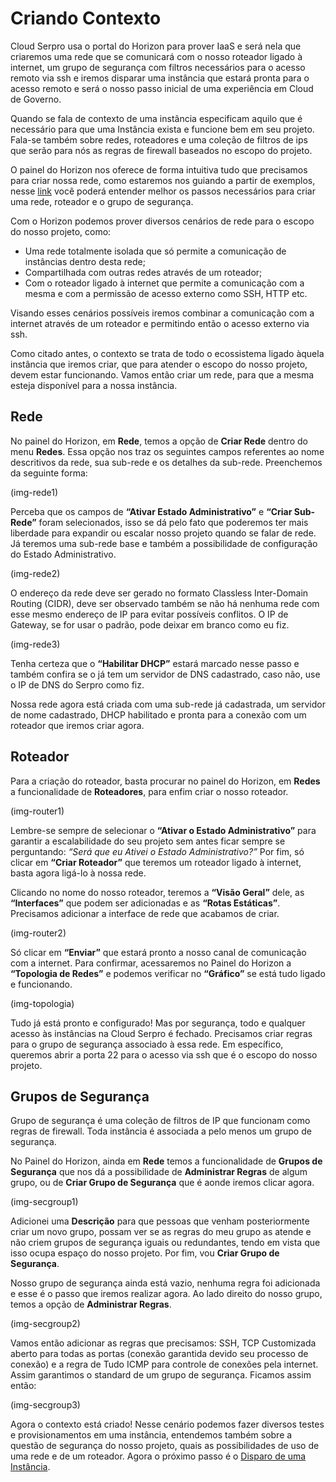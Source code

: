 # Criando Contexto

Cloud Serpro usa o portal do Horizon para prover IaaS e será nela que criaremos uma rede que se comunicará com o nosso roteador ligado à internet, um grupo de segurança com filtros necessários para o acesso remoto via ssh e iremos disparar uma instância que estará pronta para o acesso remoto e será o nosso passo inicial de uma experiência em Cloud de Governo.

Quando se fala de contexto de uma instância especificam aquilo que é necessário para que uma Instância exista e funcione bem em seu projeto. Fala-se também sobre redes, roteadores e uma coleção de filtros de ips que serão para nós as regras de firewall baseados no escopo do projeto.

O painel do Horizon nos oferece de forma intuitiva tudo que precisamos para criar nossa rede, como estaremos nos guiando a partir de exemplos, nesse [link](../redes/README.md) você poderá entender melhor os passos necessários para criar uma rede, roteador e o grupo de segurança.

Com o Horizon podemos prover diversos cenários de rede para o escopo do nosso projeto, como:

* Uma rede totalmente isolada que só permite a comunicação de instâncias dentro desta rede;
* Compartilhada com outras redes através de um roteador;
* Com o roteador ligado à internet que permite a comunicação com a mesma e com a permissão de acesso externo como SSH, HTTP etc.

Visando esses cenários possíveis iremos combinar a comunicação com a internet através de um roteador e permitindo então o acesso externo via ssh.

Como citado antes, o contexto se trata de todo o ecossistema ligado àquela instância que iremos criar, que para atender o escopo do nosso projeto, devem estar funcionando. Vamos então criar um rede, para que a mesma esteja disponível para a nossa instância.

## Rede

No painel do Horizon, em **Rede**, temos a opção de **Criar Rede** dentro do menu **Redes**. Essa opção nos traz os seguintes campos referentes ao nome descritivos da rede, sua sub-rede e os detalhes da sub-rede. Preenchemos da seguinte forma:

(img-rede1)

Perceba que os campos de **“Ativar Estado Administrativo”** e **“Criar Sub-Rede”** foram selecionados, isso se dá pelo fato que poderemos ter mais liberdade para expandir ou escalar nosso projeto quando se falar de rede. Já teremos uma sub-rede base e também a possibilidade de configuração do Estado Administrativo. 

(img-rede2)

O endereço da rede deve ser gerado no formato Classless Inter-Domain Routing (CIDR), deve ser observado também se não há nenhuma rede com esse mesmo endereço de IP para evitar possíveis conflitos. O IP de Gateway, se for usar o padrão, pode deixar em branco como eu fiz.

(img-rede3)

Tenha certeza que o **“Habilitar DHCP”** estará marcado nesse passo e também confira se o já tem um servidor de DNS cadastrado, caso não, use o IP de DNS do Serpro como fiz. 

Nossa rede agora está criada com uma sub-rede já cadastrada, um servidor de nome cadastrado, DHCP habilitado e pronta para a conexão com um roteador que iremos criar agora.

## Roteador

Para a criação do roteador, basta procurar no painel do Horizon, em **Redes** a funcionalidade de **Roteadores**, para enfim criar o nosso roteador.

(img-router1)

Lembre-se sempre de selecionar o **“Ativar o Estado Administrativo”** para garantir a escalabilidade do seu projeto sem antes ficar sempre se perguntando: *“Será que eu Ativei o Estado Administrativo?”* Por fim, só clicar em **“Criar Roteador”** que teremos um roteador ligado à internet, basta agora ligá-lo à nossa rede. 

Clicando no nome do nosso roteador, teremos a **“Visão Geral”** dele, as **“Interfaces”** que podem ser adicionadas e as **“Rotas Estáticas”**. Precisamos adicionar a interface de rede que acabamos de criar.

(img-router2)

Só clicar em **“Enviar”** que estará pronto a nosso canal de comunicação com a internet. Para confirmar, acessaremos no Painel do Horizon a **“Topologia de Redes”** e podemos verificar no **“Gráfico”** se está tudo ligado e funcionando.

(img-topologia)

Tudo já está pronto e configurado! Mas por segurança, todo e qualquer acesso às instâncias na Cloud Serpro é fechado. Precisamos criar regras para o grupo de segurança associado à essa rede. Em específico, queremos abrir a porta 22 para o acesso via ssh que é o escopo do nosso projeto.

## Grupos de Segurança

Grupo de segurança é uma coleção de filtros de IP que funcionam como regras de firewall. Toda instância é associada a pelo menos um grupo de segurança.

No Painel do Horizon, ainda em **Rede** temos a funcionalidade de **Grupos de Segurança** que nos dá a possibilidade de **Administrar Regras** de algum grupo, ou de **Criar Grupo de Segurança** que é aonde iremos clicar agora. 

(img-secgroup1)

Adicionei uma **Descrição** para que pessoas que venham posteriormente criar um novo grupo, possam ver se as regras do meu grupo as atende e não criem grupos de segurança iguais ou redundantes, tendo em vista que isso ocupa espaço do nosso projeto. Por fim, vou **Criar Grupo de Segurança**.

Nosso grupo de segurança ainda está vazio, nenhuma regra foi adicionada e esse é o passo que iremos realizar agora. Ao lado direito do nosso grupo, temos a opção de **Administrar Regras**. 

(img-secgroup2)

Vamos então adicionar as regras que precisamos: SSH, TCP Customizada aberto para todas as portas (conexão garantida devido seu processo de conexão) e a regra de Tudo ICMP para controle de conexões pela internet. Assim garantimos o standard de um grupo de segurança. Ficamos assim então: 

(img-secgroup3)

Agora o contexto está criado! Nesse cenário podemos fazer diversos testes e provisionamentos em uma instância, entendemos também sobre a questão de segurança do nosso projeto, quais as possibilidades de uso de uma rede e de um roteador. Agora o próximo passo é o [Disparo de uma Instância](./disparando-instancia.md).


